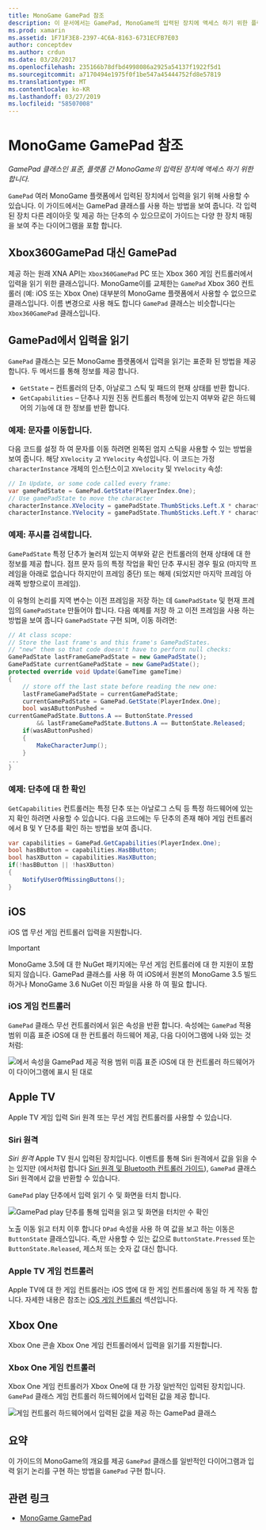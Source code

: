 ```yaml
---
title: MonoGame GamePad 참조
description: 이 문서에서는 GamePad, MonoGame의 입력된 장치에 액세스 하기 위한 플랫폼 간 클래스를 설명 합니다. gamepad에서 입력을 읽는 방법에 설명 하 고 예제 코드를 제공 합니다.
ms.prod: xamarin
ms.assetid: 1F71F3E8-2397-4C6A-8163-6731ECFB7E03
author: conceptdev
ms.author: crdun
ms.date: 03/28/2017
ms.openlocfilehash: 235166b78dfbd4998086a2925a54137f1922f5d1
ms.sourcegitcommit: a7170494e1975f0f1be547a45444752fd8e57819
ms.translationtype: MT
ms.contentlocale: ko-KR
ms.lasthandoff: 03/27/2019
ms.locfileid: "58507008"
---
```

# <a name="monogame-gamepad-reference"></a>MonoGame GamePad 참조

_GamePad 클래스인 표준, 플랫폼 간 MonoGame의 입력된 장치에 액세스 하기 위한 합니다._

`GamePad` 여러 MonoGame 플랫폼에서 입력된 장치에서 입력을 읽기 위해 사용할 수 있습니다. 이 가이드에서는 GamePad 클래스를 사용 하는 방법을 보여 줍니다. 각 입력된 장치 다른 레이아웃 및 제공 하는 단추의 수 있으므로이 가이드는 다양 한 장치 매핑을 보여 주는 다이어그램을 포함 합니다.

## <a name="gamepad-as-a-replacement-for-xbox360gamepad"></a>Xbox360GamePad 대신 GamePad

제공 하는 원래 XNA API는 `Xbox360GamePad` PC 또는 Xbox 360 게임 컨트롤러에서 입력을 읽기 위한 클래스입니다. MonoGame이를 교체한는 `GamePad` Xbox 360 컨트롤러 (예: iOS 또는 Xbox One) 대부분의 MonoGame 플랫폼에서 사용할 수 없으므로 클래스입니다. 이름 변경으로 사용 해도 합니다 `GamePad` 클래스는 비슷합니다는 `Xbox360GamePad` 클래스입니다.

## <a name="reading-input-from-gamepad"></a>GamePad에서 입력을 읽기

`GamePad` 클래스는 모든 MonoGame 플랫폼에서 입력을 읽기는 표준화 된 방법을 제공 합니다. 두 메서드를 통해 정보를 제공 합니다.

- `GetState` – 컨트롤러의 단추, 아날로그 스틱 및 패드의 현재 상태를 반환 합니다.
- `GetCapabilities` – 단추나 지원 진동 컨트롤러 특정에 있는지 여부와 같은 하드웨어의 기능에 대 한 정보를 반환 합니다.

### <a name="example-moving-a-character"></a>예제: 문자를 이동합니다.

다음 코드를 설정 하 여 문자를 이동 하려면 왼쪽된 엄지 스틱을 사용할 수 있는 방법을 보여 줍니다. 해당 `XVelocity` 고 `YVelocity` 속성입니다. 이 코드는 가정 `characterInstance` 개체의 인스턴스이고 `XVelocity` 및 `YVelocity` 속성:

```csharp
// In Update, or some code called every frame:
var gamePadState = GamePad.GetState(PlayerIndex.One);
// Use gamePadState to move the character
characterInstance.XVelocity = gamePadState.ThumbSticks.Left.X * characterInstance.MaxSpeed;
characterInstance.YVelocity = gamePadState.ThumbSticks.Left.Y * characterInstance.MaxSpeed;
```

### <a name="example-detecting-pushes"></a>예제: 푸시를 검색합니다.

`GamePadState` 특정 단추가 눌러져 있는지 여부와 같은 컨트롤러의 현재 상태에 대 한 정보를 제공 합니다. 점프 문자 등의 특정 작업을 확인 단추 푸시된 경우 필요 (마지막 프레임을 아래로 없습니다 하지만이 프레임 중단) 또는 해제 (되었지만 마지막 프레임 아래쪽 방향으로이 프레임).

이 유형의 논리를 지역 변수는 이전 프레임을 저장 하는 데 `GamePadState` 및 현재 프레임의 `GamePadState` 만들어야 합니다. 다음 예제를 저장 하 고 이전 프레임을 사용 하는 방법을 보여 줍니다 `GamePadState` 구현 되며, 이동 하려면:

```csharp
// At class scope:
// Store the last frame's and this frame's GamePadStates.
// "new" them so that code doesn't have to perform null checks:
GamePadState lastFrameGamePadState = new GamePadState();
GamePadState currentGamePadState = new GamePadState();
protected override void Update(GameTime gameTime)
{
    // store off the last state before reading the new one:
    lastFrameGamePadState = currentGamePadState;
    currentGamePadState = GamePad.GetState(PlayerIndex.One);
    bool wasAButtonPushed =
currentGamePadState.Buttons.A == ButtonState.Pressed
        && lastFrameGamePadState.Buttons.A == ButtonState.Released;
    if(wasAButtonPushed)
    {
        MakeCharacterJump();
    }
...
}
```

### <a name="example-checking-for-buttons"></a>예제: 단추에 대 한 확인

`GetCapabilities` 컨트롤러는 특정 단추 또는 아날로그 스틱 등 특정 하드웨어에 있는지 확인 하려면 사용할 수 있습니다. 다음 코드에는 두 단추의 존재 해야 게임 컨트롤러에서 B 및 Y 단추를 확인 하는 방법을 보여 줍니다.

```csharp
var capabilities = GamePad.GetCapabilities(PlayerIndex.One);
bool hasBButton = capabilities.HasBButton;
bool hasXButton = capabilities.HasXButton;
if(!hasBButton || !hasXButton)
{
    NotifyUserOfMissingButtons();
}
```

## <a name="ios"></a>iOS

iOS 앱 무선 게임 컨트롤러 입력을 지원합니다.

> [!IMPORTANT]
> MonoGame 3.5에 대 한 NuGet 패키지에는 무선 게임 컨트롤러에 대 한 지원이 포함 되지 않습니다. GamePad 클래스를 사용 하 여 iOS에서 원본의 MonoGame 3.5 빌드하거나 MonoGame 3.6 NuGet 이진 파일을 사용 하 여 필요 합니다.

### <a name="ios-game-controller"></a>iOS 게임 컨트롤러

`GamePad` 클래스 무선 컨트롤러에서 읽은 속성을 반환 합니다. 속성에는 `GamePad` 적용 범위 미흡 표준 iOS에 대 한 컨트롤러 하드웨어 제공, 다음 다이어그램에 나와 있는 것 처럼:

![](input-images/image1.png "에서 속성을 GamePad 제공 적용 범위 미흡 표준 iOS에 대 한 컨트롤러 하드웨어가이 다이어그램에 표시 된 대로")

## <a name="apple-tv"></a>Apple TV

Apple TV 게임 입력 Siri 원격 또는 무선 게임 컨트롤러를 사용할 수 있습니다.

### <a name="siri-remote"></a>Siri 원격

*Siri 원격* Apple TV 원시 입력된 장치입니다. 이벤트를 통해 Siri 원격에서 값을 읽을 수는 있지만 (에서처럼 합니다 [Siri 원격 및 Bluetooth 컨트롤러 가이드](~/ios/tvos/platform/remote-bluetooth.md)), `GamePad` 클래스 Siri 원격에서 값을 반환할 수 있습니다.

`GamePad` play 단추에서 입력 읽기 수 및 화면을 터치 합니다.

![](input-images/image2.png "GamePad play 단추를 통해 입력을 읽고 및 화면을 터치만 수 확인")

노출 이동 읽고 터치 이후 합니다 `DPad` 속성을 사용 하 여 값을 보고 하는 이동은 `ButtonState` 클래스입니다. 즉,만 사용할 수 있는 값으로 `ButtonState.Pressed` 또는 `ButtonState.Released`, 제스처 또는 숫자 값 대신 합니다.

### <a name="apple-tv-game-controller"></a>Apple TV 게임 컨트롤러

Apple TV에 대 한 게임 컨트롤러는 iOS 앱에 대 한 게임 컨트롤러에 동일 하 게 작동 합니다. 자세한 내용은 참조는 [iOS 게임 컨트롤러](#ios-game-controller) 섹션입니다. 

## <a name="xbox-one"></a>Xbox One

Xbox One 콘솔 Xbox One 게임 컨트롤러에서 입력을 읽기를 지원합니다.

### <a name="xbox-one-game-controller"></a>Xbox One 게임 컨트롤러

Xbox One 게임 컨트롤러가 Xbox One에 대 한 가장 일반적인 입력된 장치입니다. `GamePad` 클래스 게임 컨트롤러 하드웨어에서 입력된 값을 제공 합니다.

![](input-images/image3.png "게임 컨트롤러 하드웨어에서 입력된 값을 제공 하는 GamePad 클래스")

## <a name="summary"></a>요약

이 가이드의 MonoGame의 개요를 제공 `GamePad` 클래스를 일반적인 다이어그램과 입력 읽기 논리를 구현 하는 방법을 `GamePad` 구현 합니다.

## <a name="related-links"></a>관련 링크

- [MonoGame GamePad](http://www.monogame.net/documentation/?page=T_Microsoft_Xna_Framework_Input_GamePad)
